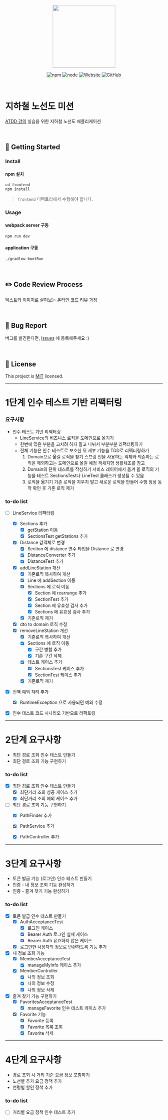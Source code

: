 <p align="center">
    <img width="200px;" src="https://raw.githubusercontent.com/woowacourse/atdd-subway-admin-frontend/master/images/main_logo.png"/>
</p>
<p align="center">
  <img alt="npm" src="https://img.shields.io/badge/npm-6.14.15-blue">
  <img alt="node" src="https://img.shields.io/badge/node-14.18.2-blue">
  <a href="https://edu.nextstep.camp/c/R89PYi5H" alt="nextstep atdd">
    <img alt="Website" src="https://img.shields.io/website?url=https%3A%2F%2Fedu.nextstep.camp%2Fc%2FR89PYi5H">
  </a>
  <img alt="GitHub" src="https://img.shields.io/github/license/next-step/atdd-subway-admin">
</p>

<br>

# 지하철 노선도 미션
[ATDD 강의](https://edu.nextstep.camp/c/R89PYi5H) 실습을 위한 지하철 노선도 애플리케이션

<br>

## 🚀 Getting Started

### Install
#### npm 설치
```
cd frontend
npm install
```
> `frontend` 디렉토리에서 수행해야 합니다.

### Usage
#### webpack server 구동
```
npm run dev
```
#### application 구동
```
./gradlew bootRun
```
<br>

## ✏️ Code Review Process
[텍스트와 이미지로 살펴보는 온라인 코드 리뷰 과정](https://github.com/next-step/nextstep-docs/tree/master/codereview)

<br>

## 🐞 Bug Report

버그를 발견한다면, [Issues](https://github.com/next-step/atdd-subway-service/issues) 에 등록해주세요 :)

<br>

## 📝 License

This project is [MIT](https://github.com/next-step/atdd-subway-service/blob/master/LICENSE.md) licensed.



---
# 1단계 인수 테스트 기반 리팩터링

### 요구사항

* 인수 테스트 기반 리팩터링
    * LineService의 비즈니스 로직을 도메인으로 옮기기
    * 한번에 많은 부분을 고치려 하지 말고 나눠서 부분부분 리팩터링하기
    * 전체 기능은 인수 테스트로 보호한 뒤 세부 기능을 TDD로 리팩터링하기
      1. Domain으로 옮길 로직을 찾기
         스프링 빈을 사용하는 객체와 의존하는 로직을 제외하고는 도메인으로 옮길 예정
         객체지향 생활체조를 참고
      2. Domain의 단위 테스트를 작성하기
         서비스 레이어에서 옮겨 올 로직의 기능을 테스트
         SectionsTest나 LineTest 클래스가 생성될 수 있음
      3. 로직을 옮기기
         기존 로직을 지우지 말고 새로운 로직을 만들어 수행
         정상 동작 확인 후 기존 로직 제거

### to-do list
- [ ] LineService 리팩터링
    - [X] Sections 추가
        - [X] getStation 이동
        - [X] SectionsTest getStations 추가
    - [X] Distance 값객체로 변경
        - [X] Section 에 distance 변수 타입을 Distance 로 변경
        - [X] DistanceConverter 추가
        - [X] DistanceTest 추가
    - [X] addLineStation 개선
        - [X] 기존로직 복사하여 개선
        - [X] Line 에 addSection 이동
        - [X] Sections 에 로직 이동
            - [X] Section 에 rearrange 추가
            - [X] SectionTest 추가
            - [X] Section 에 유효성 검사 추가
            - [X] Sections 에 유효성 검사 추가
        - [X] 기존로직 제거
    - [X] dto to domain 로직 수정
    - [X] removeLineStation 개선
        - [X] 기존로직 복사하여 개선
        - [X] Sections 에 로직 이동
            - [X] 구간 병합 추가
            - [X] 기존 구간 삭제
        - [X] 테스트 케이스 추가
            - [X] SectionsTest 케이스 추가
            - [X] SectionTest 케이스 추가
        - [X] 기존로직 제거
- [X] 전역 예외 처리 추가
    - [X] RuntimeException 으로 사용되던 예외 수정
- [X] 인수 테스트 코드 시나리오 기반으로 리팩토링


---

# 2단계 요구사항

* 최단 경로 조회 인수 테스트 만들기
* 최단 경로 조회 기능 구현하기

### to-do list
- [X] 최단 경로 조회 인수 테스트 만들기
    - [X] 최단거리 조회 성공 케이스 추가
    - [X] 최단거리 조회 에외 케이스 추가
- [ ] 최단 경로 조회 기능 구현하기
    - [X] PathFinder 추가
    - [X] PathService 추가
    - [X] PathController 추가


---

# 3단계 요구사항

* 토큰 발급 기능 (로그인) 인수 테스트 만들기
* 인증 - 내 정보 조회 기능 완성하기
* 인증 - 즐겨 찾기 기능 완성하기

### to-do list
- [X] 토큰 발급 인수 테스트 만들기
    - [X] AuthAcceptanceTest
        - [X] 로그인 케이스
        - [X] Bearer Auth 로그인 실패 케이스
        - [X] Bearer Auth 유효하지 않은 케이스
    - [X] 로그인한 사용자의 정보로 반환하도록 기능 추가
- [X] 내 정보 조회 기능
    - [X] MemberAcceptanceTest
        - [X] manageMyInfo 케이스 추가
    - [X] MemberController
        - [X] 나의 정보 조회
        - [X] 나의 정보 수정
        - [X] 나의 정보 삭제
- [X] 즐겨 찾기 기능 구현하기
    - [X] FavoritesAcceptanceTest
        - [X] manageFavorite 인수 테스트 케이스 추가
    - [X] Favorite 기능
      - [X] Favorite 등록
      - [X] Favorite 목록 조회
      - [X] Favorite 삭제

---

# 4단계 요구사항

* 경로 조회 시 거리 기준 요금 정보 포함하기
* 노선별 추가 요금 정책 추가
* 연령별 할인 정책 추가

### to-do list

- [ ] 거리별 요금 정책 인수 테스트 추가
